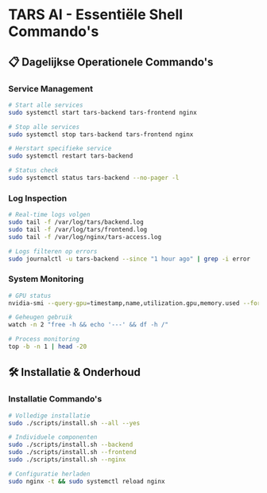 # TARS AI - Essentiële Shell Commando's

## 📋 Dagelijkse Operationele Commando's

### Service Management
```bash
# Start alle services
sudo systemctl start tars-backend tars-frontend nginx

# Stop alle services
sudo systemctl stop tars-backend tars-frontend nginx

# Herstart specifieke service
sudo systemctl restart tars-backend

# Status check
sudo systemctl status tars-backend --no-pager -l
```

### Log Inspection
```bash
# Real-time logs volgen
sudo tail -f /var/log/tars/backend.log
sudo tail -f /var/log/tars/frontend.log
sudo tail -f /var/log/nginx/tars-access.log

# Logs filteren op errors
sudo journalctl -u tars-backend --since "1 hour ago" | grep -i error
```

### System Monitoring
```bash
# GPU status
nvidia-smi --query-gpu=timestamp,name,utilization.gpu,memory.used --format=csv -l 5

# Geheugen gebruik
watch -n 2 "free -h && echo '---' && df -h /"

# Process monitoring
top -b -n 1 | head -20
```

## 🛠️ Installatie & Onderhoud

### Installatie Commando's
```bash
# Volledige installatie
sudo ./scripts/install.sh --all --yes

# Individuele componenten
sudo ./scripts/install.sh --backend
sudo ./scripts/install.sh --frontend
sudo ./scripts/install.sh --nginx

# Configuratie herladen
sudo nginx -t && sudo systemctl reload nginx
```
